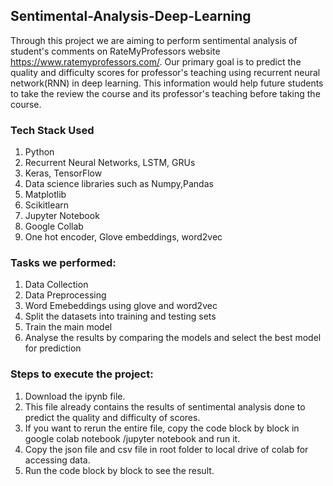 ## Sentimental-Analysis-Deep-Learning

Through this project we are aiming to perform sentimental analysis of student's comments on RateMyProfessors website https://www.ratemyprofessors.com/. Our primary goal is to predict the quality and difficulty scores for professor's teaching using recurrent neural network(RNN) in deep learning.
This information would help future students to take the review the course and its professor's teaching before taking the course.

### Tech Stack Used
1. Python
2. Recurrent Neural Networks, LSTM, GRUs 
3. Keras, TensorFlow
4. Data science libraries such as Numpy,Pandas
5. Matplotlib
6. Scikitlearn
7. Jupyter Notebook
8. Google Collab
9. One hot encoder, Glove embeddings, word2vec

### Tasks we performed:
1. Data Collection
2. Data Preprocessing
3. Word Emebeddings using glove and word2vec
4. Split the datasets into training and testing sets
5. Train the main model
6. Analyse the results by comparing the models and select the best model for prediction

### Steps to execute the project: 

1. Download the ipynb file.
2. This file already contains the results of sentimental analysis done to predict the quality and difficulty of scores.
3. If you want to rerun the entire file, copy the code block by block in google colab notebook /jupyter notebook and run it.
4. Copy the json file and csv file in root folder to local drive of colab for accessing data.
5. Run the code block by block to see the result.


